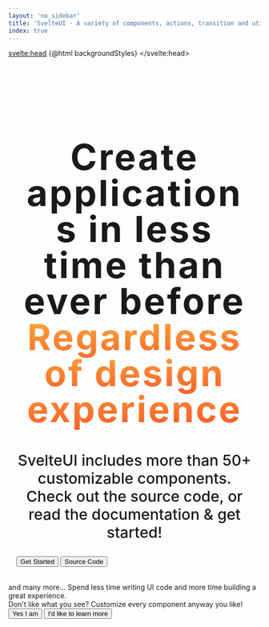 ```yaml
---
layout: 'no_sidebar'
title: 'SvelteUI - A variety of components, actions, transition and utility functions'
index: true
---
```


<script>
	import {
		Features,
		Device,
		mobile,
		AllComponents,
		HomePageExample,
		Preview,
		HomePageExampleCode,
		Banner,
    ComponentsExample
	} from 'components';
	import { GithubLogo, ArrowRight } from 'radix-icons-svelte';
	import {
		Box,
		Button,
		Group,
		Container,
		Title,
		Text,
		SimpleGrid,
		SvelteUIProvider,
		ThemeIcon,
		Center,
		Stack,
		Space,
		Portal,
		Paper
	} from '@svelteuidev/core';
	import { onMount } from 'svelte'

	const backgroundStyles = `<style id='svelteui-inject-body' type='text/css'>body {background: linear-gradient(to bottom, rgba(255, 255, 255, 0) 0%, rgba(255, 255, 255, 1) 600px),fixed 0 0 / 20px 20px radial-gradient(#d1d1d1 1px, transparent 0),fixed 10px 10px / 20px 20px radial-gradient(#d1d1d1 1px, transparent 0);}.article{margin: 0 auto !important;}.main.nosidebar{margin-left: 0 !important;padding-top: 0 !important;}<\/style>`;

	const srcCodeButton = {
		m: 0,
		'&:hover': {
			textDecoration: 'none'
		}
	};
	const title = {
		fontFamily: 'var(--font)'
	}


	const changelog = 'v0-7-0'
	const changelogLink = `changelog/${changelog}`
</script>

<svelte:head>
{@html backgroundStyles}
</svelte:head>

<Box class="homepage_styles">
	<!-- <Banner href={changelogLink}>Version {changelog.replace('v','').replaceAll('-','.')} is out now</Banner> -->
	<div class="container">
		<h1 class="title">
			Create applications in less time than ever before
			<br class="line-br" />
			<span class="gradient-animation">Regardless of design experience</span>
		</h1>
		<p class="content"> SvelteUI includes more than 50+ customizable components. Check out the source code, or read the documentation & get started!</p>
		<Group class="dark-theme" direction={$mobile ? 'column' : 'row'} position="center">
			<Button
				fullSize={$mobile ? true : false}
				href="introduction"
				size="xl"
				variant="gradient"
				gradient={{ from: 'blue', to: 'cyan', deg: 45 }}
				override={{ '&:hover': { textDecoration: 'none' } }}
			>
				<Text weight="bold" override={{ color: 'white !important' }}>Get Started</Text>
			</Button>
			<Button
				fullSize={$mobile ? true : false}
				override={srcCodeButton}
				size="xl"
				variant="default"
				href="https://github.com/svelteuidev/svelteui"
			>
				<GithubLogo size={25} slot="leftIcon" />
				<Text weight="bold" color="dark">Source Code</Text>
			</Button>
		</Group>
	</div>
	<Container override={{ py: '7rem' }} size="xl">
		<Features />
	</Container>
  <Container size="xl">
    <Title weight="bold" override={{ fontFamily: "var(--font)", paddingBottom: "2rem" }} align="center">
      40+ customizable components
    </Title>
    <ComponentsExample />
    <Group position="right" override={{ pt: "1.5rem" }}>
      and many more...
    </Group>
  </Container>
	<Container override={{ py: '7rem' }} size="xl">
		<Title override={title} weight="extrabold" tracking="tight" align="center">
			Less Code. Elegant Solutions.
		</Title>
		<Text size="xl" align="center" root="p" override={{ lineHeight: "$md"}}>
			Spend less time writing UI code and more time building a great experience.
			<br />
			Don't like what you see? Customize every component anyway you like!
		</Text>
		<HomePageExample />
	</Container>
	<Container override={{ py: '4rem' }} size="xl">
		<Title override={title} weight="extrabold" tracking="tight" align="center">
			Ready to get started?
		</Title>
		<Group position="center" override={{ mt: '$10' }} direction={$mobile ? 'column' : 'row'}>
			<Button href="installation" fullSize={$mobile ? true : false} size="lg">Yes I am</Button>
			<Button href="introduction" fullSize={$mobile ? true : false} size="lg" variant="outline">
				I'd like to learn more
			</Button>
		</Group>
	</Container>
</Box>

<style>
	.container {
		padding-left: 1rem;
		padding-right: 1rem;
		padding-bottom: 2rem;
		padding-top: 4rem;
		width: auto;
	}
	.title {
		font-size: 3rem; /* 48px */
		line-height: 1;
		letter-spacing: 0.05em;
		text-align: center;
		max-width: 64rem;
		margin-left: auto;
		margin-right: auto;
	}
	.line-br {
		display: block;
	}
	.content {
		margin-top: 1rem;
		font-size: 1.25rem;
		line-height: 1.75rem;
		font-weight: 500;
		text-align: center;
		max-width: 32rem;
	}
	.gradient-animation {
		color: #228be6;
		background-clip: text;
		animation: hue 20s infinite linear;
		background-image: -webkit-linear-gradient(92deg, #f35626, #feab3a);
		-webkit-background-clip: text;
		-webkit-text-fill-color: transparent;
		-webkit-animation: hue 20s infinite linear;
	}
	@media (min-width: 640px) {
		.container {
			padding-top: 3rem;
		}
		.title {
			font-size: 4.5rem;
			line-height: 1;
		}
		.content {
			font-size: 1.5rem;
			line-height: 2rem;
			max-width: 56rem;
		}
	}
	@media (min-width: 768px) {
		.content {
			font-size: 1.875rem;
			line-height: 2.25rem;
		}
	}

	@media (min-width: 1024px) {
		.container {
			padding-left: 2rem;
			padding-right: 2rem;
			padding-bottom: 3rem;
		}
		.title {
			font-size: 3.75rem;
			line-height: 1;
		}
		.content {
			font-size: 1.5rem;
			line-height: 2rem;
			margin-right: auto;
			margin-left: auto;
		}
	}

	@media (min-width: 1280px) {
		.title {
			font-size: 4.5rem;
			line-height: 1;
		}
	}

	@keyframes hue {
		from {
			-webkit-filter: hue-rotate(0deg);
		}
		to {
			-webkit-filter: hue-rotate(-360deg);
		}
	}

	@-webkit-keyframes hue {
		from {
			-webkit-filter: hue-rotate(0deg);
		}
		to {
			-webkit-filter: hue-rotate(-360deg);
		}
	}
</style>
